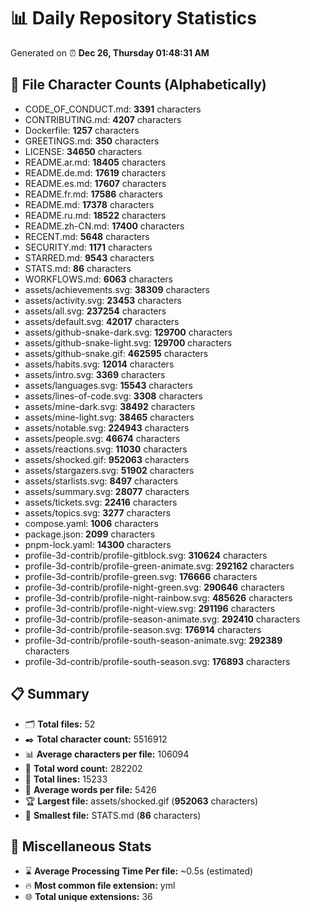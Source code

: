 # 📊 Daily Repository Statistics
Generated on ⏰ **Dec 26, Thursday 01:48:31 AM**

## 📂 File Character Counts (Alphabetically)
- CODE_OF_CONDUCT.md: **3391** characters
- CONTRIBUTING.md: **4207** characters
- Dockerfile: **1257** characters
- GREETINGS.md: **350** characters
- LICENSE: **34650** characters
- README.ar.md: **18405** characters
- README.de.md: **17619** characters
- README.es.md: **17607** characters
- README.fr.md: **17586** characters
- README.md: **17378** characters
- README.ru.md: **18522** characters
- README.zh-CN.md: **17400** characters
- RECENT.md: **5648** characters
- SECURITY.md: **1171** characters
- STARRED.md: **9543** characters
- STATS.md: **86** characters
- WORKFLOWS.md: **6063** characters
- assets/achievements.svg: **38309** characters
- assets/activity.svg: **23453** characters
- assets/all.svg: **237254** characters
- assets/default.svg: **42017** characters
- assets/github-snake-dark.svg: **129700** characters
- assets/github-snake-light.svg: **129700** characters
- assets/github-snake.gif: **462595** characters
- assets/habits.svg: **12014** characters
- assets/intro.svg: **3369** characters
- assets/languages.svg: **15543** characters
- assets/lines-of-code.svg: **3308** characters
- assets/mine-dark.svg: **38492** characters
- assets/mine-light.svg: **38465** characters
- assets/notable.svg: **224943** characters
- assets/people.svg: **46674** characters
- assets/reactions.svg: **11030** characters
- assets/shocked.gif: **952063** characters
- assets/stargazers.svg: **51902** characters
- assets/starlists.svg: **8497** characters
- assets/summary.svg: **28077** characters
- assets/tickets.svg: **22416** characters
- assets/topics.svg: **3277** characters
- compose.yaml: **1006** characters
- package.json: **2099** characters
- pnpm-lock.yaml: **14300** characters
- profile-3d-contrib/profile-gitblock.svg: **310624** characters
- profile-3d-contrib/profile-green-animate.svg: **292162** characters
- profile-3d-contrib/profile-green.svg: **176666** characters
- profile-3d-contrib/profile-night-green.svg: **290646** characters
- profile-3d-contrib/profile-night-rainbow.svg: **485626** characters
- profile-3d-contrib/profile-night-view.svg: **291196** characters
- profile-3d-contrib/profile-season-animate.svg: **292410** characters
- profile-3d-contrib/profile-season.svg: **176914** characters
- profile-3d-contrib/profile-south-season-animate.svg: **292389** characters
- profile-3d-contrib/profile-south-season.svg: **176893** characters

## 📋 Summary
- 🗂️ **Total files:** 52
- ✒️ **Total character count:** 5516912
- 📊 **Average characters per file:** 106094
- 📝 **Total word count:** 282202
- 🧾 **Total lines:** 15233
- 📐 **Average words per file:** 5426
- 🏆 **Largest file:** assets/shocked.gif (**952063** characters)
- 🥉 **Smallest file:** STATS.md (**86** characters)

## 🌟 Miscellaneous Stats
- ⌛ **Average Processing Time Per file:** ~0.5s (estimated)
- 🔥 **Most common file extension:** yml
- 🌐 **Total unique extensions:** 36
